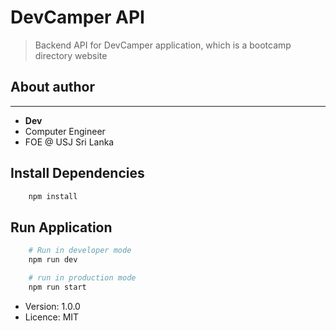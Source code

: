 # **DevCamper API**
 > Backend API for DevCamper application, which is a bootcamp directory website

## **About author**
---
- **Dev**
- Computer Engineer
- FOE @ USJ Sri Lanka

## **Install Dependencies**
```sh
    npm install
```

## **Run Application**
```sh
    # Run in developer mode
    npm run dev

    # run in production mode
    npm run start
```
- Version: 1.0.0
- Licence: MIT
